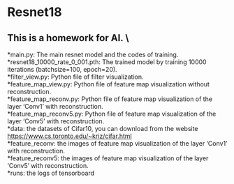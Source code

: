 # Resnet18
##  This is a homework for AI. \
*main.py: The main resnet model and the codes of training.\
*resnet18_10000_rate_0_001.pth: The trained model by training 10000 iterations (batchsize=100, epoch=20).\
*filter_view.py: Python file of filter visualization.\
*feature_map_view.py: Python file of feature map visualization without reconstruction.\
*feature_map_reconv.py: Python file of feature map visualization of the layer ‘Conv1’ with reconstruction.\
*feature_map_reconv5.py: Python file of feature map visualization of the layer ‘Conv5’ with reconstruction.\
*data: the datasets of Cifar10, you can download from the website https://www.cs.toronto.edu/~kriz/cifar.html \
*feature_reconv: the images of feature map visualization of the layer ‘Conv1’ with reconstruction.\
*feature_reconv5: the images of feature map visualization of the layer ‘Conv5’ with reconstruction.\
*runs: the logs of tensorboard

